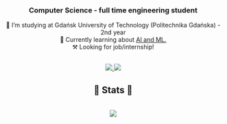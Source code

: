 <h3 align="center">Computer Science - full time engineering student</h3>

<div align="center">
 
 🔭 I’m studying at Gdańsk University of Technology (Politechnika Gdańska) - 2nd year <br>
 🔧 Currently learning about <a href="https://github.com/m-sadkowski/My-AI-Journey">AI and ML. </a> <br>
 ⚒️ Looking for job/internship!

</div>

<div align="center">
	<br>
	<a href="mailto:msadkowski000@gmail.com">
		<img src="https://img.shields.io/badge/Gmail-333333?style=for-the-badge&logo=gmail&logoColor=red" />
	</a>
	<a href="https://www.linkedin.com/in/m-sadkowski/" target="_blank">
		<img src="https://img.shields.io/badge/LinkedIn-0077B5?style=for-the-badge&logo=linkedin&logoColor=white" target="_blank" />
	</a>
	<br>
</div>

 <!--

<div align="center">
	<h2>⚒️ Languages-Frameworks-Tools ⚒️</h2>
	<br>
	<table>
		<tr>
			<td><img src="https://go-skill-icons.vercel.app/api/icons?i=assembly" /></td>
			<td><img src="https://go-skill-icons.vercel.app/api/icons?i=bash" /></td>
			<td><img src="https://go-skill-icons.vercel.app/api/icons?i=cpp" /></td>
			<td><img src="https://go-skill-icons.vercel.app/api/icons?i=c" /></td>
			<td><img src="https://go-skill-icons.vercel.app/api/icons?i=python" /></td>
		</tr>
		<tr>
			<td><img src="https://go-skill-icons.vercel.app/api/icons?i=django" /></td>
			<td><img src="https://go-skill-icons.vercel.app/api/icons?i=pygame" /></td>
			<td><img src="https://go-skill-icons.vercel.app/api/icons?i=java" /></td>
			<td><img src="https://go-skill-icons.vercel.app/api/icons?i=github" /></td>
			<td><img src="https://go-skill-icons.vercel.app/api/icons?i=html" /></td>
		</tr>
		<tr>
			<td><img src="https://go-skill-icons.vercel.app/api/icons?i=css" /></td>
			<td><img src="https://go-skill-icons.vercel.app/api/icons?i=php" /></td>
			<td><img src="https://go-skill-icons.vercel.app/api/icons?i=javascript" /></td>
			<td><img src="https://go-skill-icons.vercel.app/api/icons?i=sqlserver" /></td>
			<td><img src="https://go-skill-icons.vercel.app/api/icons?i=git" /></td>
		</tr>
		<tr>
			<td><img src="https://go-skill-icons.vercel.app/api/icons?i=java" /></td>
			<td><img src="https://go-skill-icons.vercel.app/api/icons?i=matlab" /></td>
			<td><img src="https://go-skill-icons.vercel.app/api/icons?i=swift" /></td>
		</tr>
	</table>
	<br>
</div>
-->

<div align="center">
	<h2>🔭 Stats 🔭</h2>
	<br>
	<img src="https://github-readme-stats.vercel.app/api/top-langs/?username=m-sadkowski&layout=compact" />
	<br>
</div>




